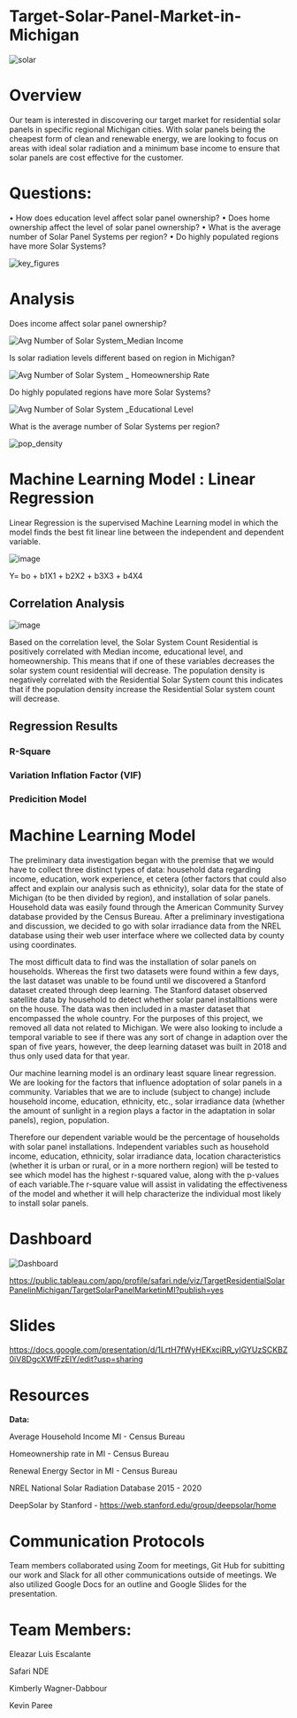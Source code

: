 # Target-Solar-Panel-Market-in-Michigan

![solar](Visuals/solar.png)


# Overview 

Our team is interested in discovering our target market for residential solar panels in specific regional Michigan cities. With solar panels being the cheapest form of clean and renewable energy, we are looking to focus on areas with ideal solar radiation and a minimum base income to ensure that solar panels are cost effective for the customer.

# Questions:

•	How does education level affect solar panel ownership?
•	Does home ownership affect the level of solar panel ownership?
•	What is the average number of Solar Panel Systems per region?
•	Do highly populated regions have more Solar Systems?

![key_figures](Visuals/key_figures.png)


# Analysis

Does income affect solar panel ownership?

![Avg  Number of Solar System_Median Income](https://user-images.githubusercontent.com/101475984/184557445-ecf6d96d-57d5-45ff-b29e-63a340a5457e.png)

Is solar radiation levels different based on region in Michigan?

![Avg  Number of Solar System _ Homeownership Rate](https://user-images.githubusercontent.com/101475984/184557454-039af6d1-146b-4346-a4fe-e9c8b4d35d63.png)

Do highly populated regions have more Solar Systems?

![Avg Number of Solar System _Educational Level](https://user-images.githubusercontent.com/101475984/184557498-96463900-f12c-46cc-84b8-9d9cec4637cb.png)

What is the average number of Solar Systems per region?

![pop_density](Visuals/pop_density.png)


# Machine Learning Model : Linear Regression 

Linear Regression is the supervised Machine Learning model in which the model finds the best fit linear line between the independent and dependent variable. 

![image](https://user-images.githubusercontent.com/101475984/185814717-4a65d521-3b63-45b2-98dc-83653ea58ce0.png)

Y= bo + b1X1 + b2X2 + b3X3 + b4X4

## Correlation Analysis 

![image](https://user-images.githubusercontent.com/101475984/185814784-23ad4c1f-da8f-4ccf-9905-0c63ca863812.png)

Based on the correlation level, the Solar System Count Residential is positively correlated with Median income, educational level, and homeownership. This means that if one of these variables decreases the solar system count residential will decrease. The population density is negatively correlated with the Residential Solar System count this indicates that if the population density increase the Residential Solar system count will decrease.

## Regression Results 

### R-Square 


### Variation Inflation Factor (VIF)

### Predicition Model

# Machine Learning Model

The preliminary data investigation began with the premise that we would have to collect three distinct types of data: household data regarding income, education, work experience, et cetera (other factors that could also affect and explain our analysis such as ethnicity), solar data for the state of Michigan (to be then divided by region), and installation of solar panels.  Household data was easily found through the American Community Survey database provided by the Census Bureau. After a preliminary investigationa and discussion, we decided to go with solar irradiance data from the NREL database using their web user interface where we collected data by county using coordinates.

The most difficult data to find was the installation of solar panels on households. Whereas the first two datasets were found within a few days, the last dataset was unable to be found until we discovered a Stanford dataset created through deep learning. The Stanford dataset observed satellite data by household to detect whether solar panel installtions were on the house. The data was then included in a master dataset that encompassed the whole country. For the purposes of this project, we removed all data not related to Michigan. We were also looking to include a temporal variable to see if there was any sort of change in adaption over the span of five years, however, the deep learning dataset was built in 2018 and thus only used data for that year. 

Our machine learning model is an ordinary least square linear regression. We are looking for the factors that influence adoptation of solar panels in a community. Variables that we are to include (subject to change) include household income, education, ethnicity, etc., solar irradiance data (whether the amount of sunlight in a region plays a factor in the adaptation in solar panels), region, population. 

Therefore our dependent variable would be the percentage of households with solar panel installations. Independent variables such as household income, education, ethnicity, solar irradiance data, location characteristics (whether it is urban or rural, or in a more northern region) will be tested to see which model has the highest r-squared value, along with the p-values of each variable.The r-square value will assist in validating the effectiveness of the model and whether it will help characterize the individual most likely to install solar panels.


# Dashboard

![Dashboard](Visuals/Dashboard.png)

https://public.tableau.com/app/profile/safari.nde/viz/TargetResidentialSolarPanelinMichigan/TargetSolarPanelMarketinMI?publish=yes


# Slides

https://docs.google.com/presentation/d/1LrtH7fWyHEKxciRR_yIGYUzSCKBZ0iV8DgcXWfFzEIY/edit?usp=sharing


# Resources

**Data:** 

Average Household Income MI - Census Bureau

Homeownership rate in MI - Census Bureau

Renewal Energy Sector in MI - Census Bureau

NREL National Solar Radiation Database 2015 - 2020

DeepSolar by Stanford - https://web.stanford.edu/group/deepsolar/home

# Communication Protocols

Team members collaborated using Zoom for meetings, Git Hub for subitting our work and Slack for all other communications outside of meetings. We also utilized Google Docs for an outline and Google Slides for the presentation.

# Team Members:

Eleazar Luis Escalante

Safari NDE

Kimberly Wagner-Dabbour

Kevin Paree

